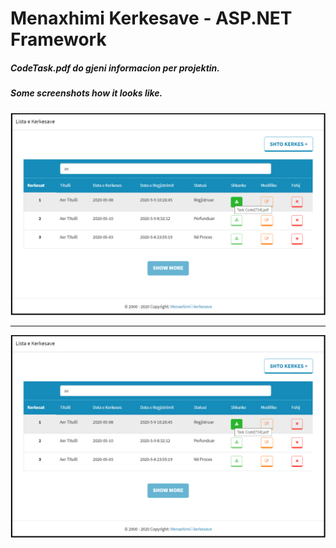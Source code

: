 <h1>Menaxhimi Kerkesave - ASP.NET Framework</h1>

<h5>CodeTask.pdf do gjeni informacion per projektin.</h5>

<h5>Some screenshots how it looks like.</h5>


![alt text](https://github.com/donaldoazemaj/Menaxhimi-Kerkesave/blob/master/kerkesatscreen.png?raw=true)

<hr>

![alt text](https://github.com/donaldoazemaj/Menaxhimi-Kerkesave/blob/master/kerkesatscreen.png?raw=true)

